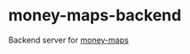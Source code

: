 money-maps-backend
==================

Backend server for [money-maps](github.com/AxisPhilly/money-maps)
